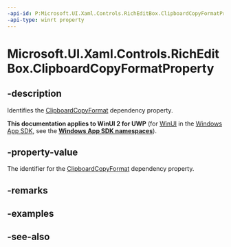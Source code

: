 ```yaml
---
-api-id: P:Microsoft.UI.Xaml.Controls.RichEditBox.ClipboardCopyFormatProperty
-api-type: winrt property
---
```


<!-- Property syntax
public Windows.UI.Xaml.DependencyProperty ClipboardCopyFormatProperty { get; }
-->

# Microsoft.UI.Xaml.Controls.RichEditBox.ClipboardCopyFormatProperty

## -description
Identifies the [ClipboardCopyFormat](richeditbox_clipboardcopyformat.md) dependency property.

**This documentation applies to WinUI 2 for UWP** (for [WinUI](/windows/apps/winui/winui3/) in the [Windows App SDK](/windows/apps/windows-app-sdk/), see the **[Windows App SDK namespaces](/windows/windows-app-sdk/api/winrt/)**).

## -property-value
The identifier for the [ClipboardCopyFormat](richeditbox_clipboardcopyformat.md) dependency property.

## -remarks

## -examples

## -see-also
